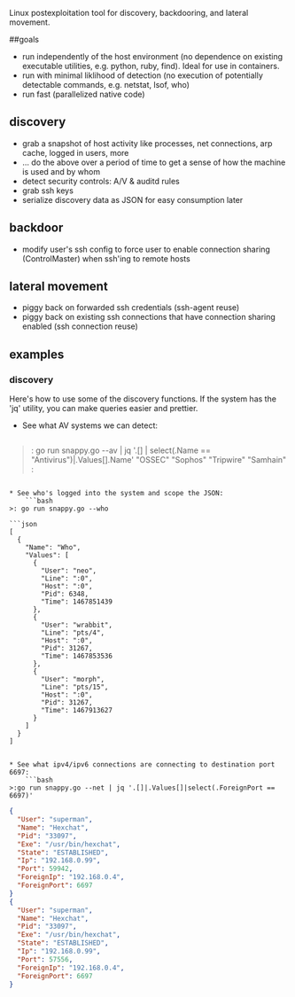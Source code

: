 Linux postexploitation tool for discovery, backdooring, and lateral movement.

##goals
* run independently of the host environment (no dependence on existing executable utilities, e.g. python, ruby, find). Ideal for use in containers.
* run with minimal liklihood of detection (no execution of potentially detectable commands, e.g. netstat, lsof, who)
* run fast (parallelized native code)

## discovery
* grab a snapshot of host activity like processes, net connections, arp cache, logged in users, more
* ... do the above over a period of time to get a sense of how the machine is used and by whom
* detect security controls: A/V & auditd rules
* grab ssh keys
* serialize discovery data as JSON for easy consumption later

## backdoor
* modify user's ssh config to force user to enable connection sharing (ControlMaster) when ssh'ing to remote hosts

## lateral movement
* piggy back on forwarded ssh credentials (ssh-agent reuse)
* piggy back on existing ssh connections that have connection sharing enabled (ssh connection reuse)


## examples
### discovery
Here's how to use some of the discovery functions. If the system has the 'jq' utility, you can make queries easier and prettier.

* See what AV systems we can detect:
    ```bash
>: go run snappy.go --av  | jq '.[] | select(.Name == "Antivirus")|.Values[].Name'
"OSSEC"
"Sophos"
"Tripwire"
"Samhain"
>:
```

* See who's logged into the system and scope the JSON:
    ```bash
>: go run snappy.go --who
```
    ```json
    [
      {
        "Name": "Who",
        "Values": [
          {
            "User": "neo",
            "Line": ":0",
            "Host": ":0",
            "Pid": 6348,
            "Time": 1467851439
          },
          {
            "User": "wrabbit",
            "Line": "pts/4",
            "Host": ":0",
            "Pid": 31267,
            "Time": 1467853536
          },
          {
            "User": "morph",
            "Line": "pts/15",
            "Host": ":0",
            "Pid": 31267,
            "Time": 1467913627
          }
        ]
      }
    ]
```

* See what ipv4/ipv6 connections are connecting to destination port 6697:
    ```bash
>:go run snappy.go --net | jq '.[]|.Values[]|select(.ForeignPort == 6697)'
```
```json
{
  "User": "superman",
  "Name": "Hexchat",
  "Pid": "33097",
  "Exe": "/usr/bin/hexchat",
  "State": "ESTABLISHED",
  "Ip": "192.168.0.99",
  "Port": 59942,
  "ForeignIp": "192.168.0.4",
  "ForeignPort": 6697
}
{
  "User": "superman",
  "Name": "Hexchat",
  "Pid": "33097",
  "Exe": "/usr/bin/hexchat",
  "State": "ESTABLISHED",
  "Ip": "192.168.0.99",
  "Port": 57556,
  "ForeignIp": "192.168.0.4",
  "ForeignPort": 6697
}
```
